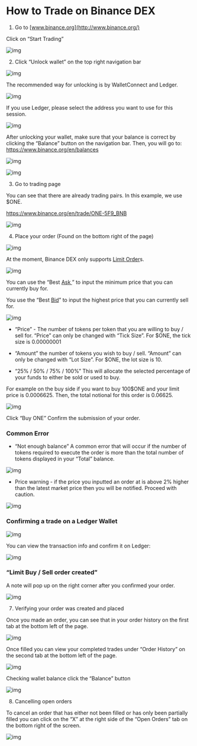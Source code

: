# How to Trade on Binance DEX

1. Go to [www.binance.org](http://www.binance.org/)

Click on “Start Trading”

![img](https://lh4.googleusercontent.com/FdAgH5ENWS7Q2roQ6afT6vj3EKIMGwFm3LQ9plLJIR1YcE5nbQz0KSbT7oFnk6sOIqUg0GskY4Pee9A8xN6tk5oLVwbzpykJo8yNjeF7fUG2Tl4H7-6W6o6fT2dWkw85sN4RnCWs)

2. Click “Unlock wallet” on the top right navigation bar

![img](https://lh5.googleusercontent.com/dj0msM1-aN8NgVEXfHWk9T7aOm3qRXABsA70hfJy5dEqrXkJ0574DsmMe3IWFHLLt3q7EOyHf2_T0wlGqg26vFmBWeFwl1KvM2js60SWmtxJbbxxrqy3ALcXD7YKrtYERaHyjuMC)

The recommended way for unlocking is by WalletConnect and Ledger. 

![img](https://lh6.googleusercontent.com/4QHkZ05d1TjC95JNBwavBVzDm4j8hn9tOwrwKnfLCsK68G0FEy_kEuIhJSzX9xz3w4MuMink-kCpti-5MVF7t9XeGMLKzkVXc9KcFFTJJJZmRoafXWW0EfLRNndEnNgSxV75S4iJ)

If you use Ledger, please select the address you want to use for this session.

![img](https://lh5.googleusercontent.com/1wfjMoBiZWsoUfVYeA-SF6rVA2r3Cij-RjNhCbFMKMAenAJtVaEWjY2Fd-LtwdOIgCoZftEyT1RGgz1Z3mlIMG4O9DwmAKWAYD7IV1T3wM4jIdYLqc8_8N38W8pcR16mwHOpvYOX)

After unlocking your wallet, make sure that your balance is correct by clicking the “Balance” button on the navigation bar. Then, you will go to: <https://www.binance.org/en/balances> 

![img](https://lh3.googleusercontent.com/PzaAd8cDxhJ5csG5snIyHI8lVFtVDcCt7kjQApTmcXkbaDthum5GUlsMmcX-6rMWJXATtFc5mQ9e_iRJctkfbE-C-ASqAoVXtZknh8wgNyMqJHiJuTNQALKGTrIZcCyU7KXrz6cL)



![img](https://lh3.googleusercontent.com/KBsbbzQI-Fva1T9NEzlL5LRa_TbJxL70xAyKVWGDSFt5zQSvfbmrvmlbGSFrbyh4Rof1sA-HxWDVQ_pYEs3r-3lGdjUM39_7KpA8jIAblFsUJ4Mnnry8PLNPTP0JzwxDMxtotNTF)

3. Go to trading page

You can see that there are already trading pairs. In this example, we use $ONE.

https://www.binance.org/en/trade/ONE-5F9_BNB

![img](https://lh3.googleusercontent.com/xfBQaByGyqnwiIi_gUgIqKytwiGEcQOHLac-2ZMI1Lr-OPe3lf0MNiitcBBWudIcef7cjM2L80e56kSdHwY5by7kluSfFS4h948Dxdz5wN21Sv9-5xRNLn7T4EbPtp0-qgdyocwG)



4. Place your order (Found on the bottom right of the page)

![img](https://lh4.googleusercontent.com/MUdS4WWU-UhVbiqC8EwnMToeEyfKUbra2t_DEWYVJFNXPlYb7rqgeP2yiND2f6regpmYqj2msQlpaU_l5meCS1N_9MiGriHYXMUxbuCfSV7R-WGSvrPI_9aWYSEF6HYfHo71hvGD)

At the moment, Binance DEX only supports [Limit Order](https://www.binance.vision/tutorials/what-is-a-limit-order)s.

![img](https://lh5.googleusercontent.com/ybGecSpQkf19snzuGkWH4VxM1X7q3QGTJBInSzPw6BOI9l7gXHDzl5JJhxgTuFVX6YaXb5zR5nB9_u7LbDZmFI4Z7KHiFlQ7drTHhVGftsjYz91nmkWG388GHUlojovndTSwQ9RG)

You can use the “Best [Ask ](https://www.binance.vision/glossary/asking-price)” to input the minimum price that you can currently buy for.

You use the “Best [Bid](https://www.binance.vision/glossary/bid-price)” to input the highest price that you can currently sell for.

![img](https://lh4.googleusercontent.com/DE2C_Qn8IAzQob0Tzq0x_Pv9cwoGnwX18moQz4uM8Yl0jJkKPliO9BkyzTzkbeoYWjxoFhJOWvefcpf413im5GGtuSGokKy-NhXbuWziFk63buUMzXTlTpbFGtAT8XmLAHTUIoFH)


* “Price” - The number of tokens per token that you are willing to buy / sell for. “Price” can only be changed with “Tick Size”.  For $ONE, the tick size is 0.00000001

* “Amount” the number of tokens you wish to buy / sell. “Amount” can only be changed with “Lot Size”. For $ONE, the lot size is 10. 

* “25% / 50% / 75% / 100%” This will allocate the selected percentage of your funds to either be sold or used to buy.

For example on the buy side if you want to buy 100$ONE and your limit price is 0.0006625. Then, the total notional for this order is 0.06625. 

![img](https://lh5.googleusercontent.com/RbJw7sCO9YJMWgJLVxndniwsOr4iQmBv1g5EmGSB-f1bH1lVmbL6aUq9cvCYwJfyC-rTveYmPo05HwIsiQF2oyUkpG_0l0OMNGhMrj2bLkMb2NcBU2CVB3j-tUgf21qZXsFjhrle)

 

Click “Buy ONE” Confirm the submission of your order.

### Common Error
* “Not enough balance” A common error that will occur if the number of tokens required to execute the order is more than the total number of tokens displayed in your “Total” balance.

![img](https://lh5.googleusercontent.com/-RBvjgitTiGmsShk-fWVcSdOBcvn_A1rv2u1uEfrmIQnFLtJXPDOjLEjbfZoCgrbeipEHAYPPokWnhBT7QEZIfDuCQMA93cT3RGNOKRtPaZ5MzBEgPEiHX0Bhn3nvIkPjxvB1GO5)

* Price warning - if the price you inputted an order at is above 2% higher than the latest market price then you will be notified. Proceed with caution.

![img](https://lh4.googleusercontent.com/m6cGh_YVsq5Leyg9vm6CE_168a4GrM_klbuz4-ZtJkpTveqQcYMAX8IlJPPxXR2BCKAcCggSJM3pUHD9TR0leKNsrcMfNK2V6yaNZG5CZBu6nqhnRO7WTL0eS81ovbnrkv7zHJGd)

### Confirming a trade on a Ledger Wallet

![img](https://lh4.googleusercontent.com/pz_7B_9EAB43-lvmt8Zvr5qgwD_BbTwbdPI2tonRHYK7B4C4jaXqe_OVaNYHBqkKQxCLvMp97UM2l8VTAEjd7_L-oEgK-z8LfJmDCksAEvyCQdJrZqbGCHxEIJTomg122ucfanPe)

You can view the transaction info and confirm it on Ledger: 

![img](https://lh4.googleusercontent.com/wCRnKHz1zpiuUjO5fXgi0PtEuGJaxGkDbnN7AmrEkQeH8zIdr4lKjy1sKS92ljy2T-UmQTlQeuYQQxCqImxbilM54c6Bp01jTEJUeFAqr6XAmKnfaND1LM7nE8soSHOUDbABpIC5)

### “Limit Buy / Sell order created”

A note will pop up on the right corner after you confirmed your order.

![img](https://lh6.googleusercontent.com/6VJRmGopkIo17ge7bNj-jSLWDIoVKxmLD98X3MuDII5lHAsx9D7MR_Z6cjWjrfscJF5Z-UA6aig5GPZZ9DYlijMUUW1onj-4i0O3LNn2mrlrQ4_OWKt9aSw_j0w7u35EQXBD3JOf)

7. Verifying your order was created and placed

Once you made an order, you can see that in your order history on the first tab at the bottom left of the page.

![img](https://lh4.googleusercontent.com/cY0lFTeRFt0sx3u7Q8sfrD9Cxuq-jWcNsOTNhWDxhqnOg8bNOT8XAkva8f2uOsWAzqdDklTBbKKpOshBe2U2RX1CCwjl2qls7rhtzd-L8adCURtGF45EbI9aPaKNndLeu4GS8T7j)

Once filled you can view your completed trades under “Order History” on the second tab at the bottom left of the page.

![img](https://lh5.googleusercontent.com/g2RfxDkeEGZL5HrjS2GtITj0_eCxNQrBbozMe0kPQkWPkLdHjOybXL4oMUvZX2mY-x6qTz7Lf9j7f1iVO2iCwirLZrlE4C-rWfuq0UgI1nyY_PfbSHBJFsHvuA8HBRoQMf9aq1aK)

Checking wallet balance click the “Balance” button

![img](https://lh6.googleusercontent.com/IlBFbPNI9THig2p0HEIyYkWi-PqoJFWS2xD56znAK5LUC8GAXNQhHS4OU7vGXj011CMJBo9x2ggiYFHIeGcarpB3UyHbrOVYzj7O1U6rXThp0pTZ01Loeegln6xAhvpTMcaPPd0h)

8. Cancelling open orders 

To cancel an order that has either not been filled or has only been partially filled you can click on the “X” at the right side of the “Open Orders” tab on the bottom right of the screen.

![img](https://lh3.googleusercontent.com/O1GuW_ImLPVi4qyCJWAIGmiT7PertOK5dV06Ltv45vlgnwJsGIDIBTJkJKke569T_cSS2R3quH7wAwwE75xv35_QXSi74U3k5oWpDMMyBz06WT6uIZ0dnUP1Fm-u4fQE2BHbWLPJ)